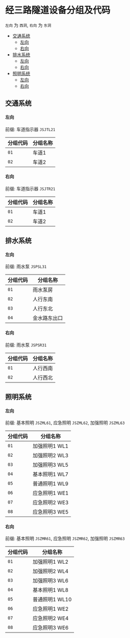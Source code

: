 # 经三路隧道设备分组及代码

`左向` 为 `西洞`, `右向` 为 `东洞`

- [交通系统](#交通系统)
  - [左向](#左向)
  - [右向](#右向)
- [排水系统](#排水系统)
  - [左向](#左向-1)
  - [右向](#右向-1)
- [照明系统](#照明系统)
  - [左向](#左向-2)
  - [右向](#右向-2)

## 交通系统
#### 左向
前缀: 车道指示器 `JSJTL21`

分组代码 | 分组名称
--------|---------
`01` | 车道1
`02` | 车道2

#### 右向
前缀: 车道指示器 `JSJTR21`

分组代码 | 分组名称
--------|---------
`01` | 车道1
`02` | 车道2

## 排水系统
#### 左向
前缀: 雨水泵 `JSPSL31`

分组代码 | 分组名称
--------|---------
`01` | 雨水泵房
`02` | 人行东南
`03` | 人行东北
`04` | 金水路东出口

#### 右向
前缀: 雨水泵 `JSPSR31`

分组代码 | 分组名称
--------|---------
`01` | 人行西南
`02` | 人行西北

## 照明系统
#### 左向
前缀: 基本照明 `JSZML61`, 应急照明 `JSZML62`, 加强照明 `JSZML63`

分组代码 | 分组名称
--------|---------
`01` | 加强照明1 WL1
`02` | 加强照明2 WL3
`03` | 加强照明3 WL5
`04` | 基本照明1 WL7
`05` | 普通照明1 WL9
`06` | 应急照明1 WE1
`07` | 应急照明2 WE3
`08` | 应急照明3 WE5

#### 右向
前缀: 基本照明 `JSZMR61`, 应急照明 `JSZMR62`, 加强照明 `JSZMR63`

分组代码 | 分组名称
--------|---------
`01` | 加强照明1 WL2
`02` | 加强照明2 WL4
`03` | 加强照明3 WL6
`04` | 基本照明1 WL8
`05` | 普通照明1 WL10
`06` | 应急照明1 WE2
`07` | 应急照明2 WE4
`08` | 应急照明3 WE6
